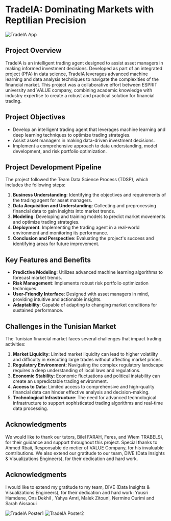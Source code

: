 # TradeIA: Dominating Markets with Reptilian Precision

![TradeIA App](0001.jpg)

## Project Overview

TradeIA is an intelligent trading agent designed to assist asset managers in making informed investment decisions. Developed as part of an integrated project (PFA) in data science, TradeIA leverages advanced machine learning and data analysis techniques to navigate the complexities of the financial market. This project was a collaborative effort between ESPRIT university and VALUE company, combining academic knowledge with industry expertise to create a robust and practical solution for financial trading.

## Project Objectives

- Develop an intelligent trading agent that leverages machine learning and deep learning techniques to optimize trading strategies.
- Assist asset managers in making data-driven investment decisions.
- Implement a comprehensive approach to data understanding, model development, and risk portfolio optimization.

## Project Development Pipeline

The project followed the Team Data Science Process (TDSP), which includes the following steps:

1. **Business Understanding**: Identifying the objectives and requirements of the trading agent for asset managers.
2. **Data Acquisition and Understanding**: Collecting and preprocessing financial data to gain insights into market trends.
3. **Modeling**: Developing and training models to predict market movements and optimize trading strategies.
4. **Deployment**: Implementing the trading agent in a real-world environment and monitoring its performance.
5. **Conclusion and Perspective**: Evaluating the project's success and identifying areas for future improvement.

## Key Features and Benefits

- **Predictive Modeling**: Utilizes advanced machine learning algorithms to forecast market trends.
- **Risk Management**: Implements robust risk portfolio optimization techniques.
- **User-Friendly Interface**: Designed with asset managers in mind, providing intuitive and actionable insights.
- **Adaptability**: Capable of adapting to changing market conditions for sustained performance.

## Challenges in the Tunisian Market

The Tunisian financial market faces several challenges that impact trading activities:

1. **Market Liquidity**: Limited market liquidity can lead to higher volatility and difficulty in executing large trades without affecting market prices.
2. **Regulatory Environment**: Navigating the complex regulatory landscape requires a deep understanding of local laws and regulations.
3. **Economic Stability**: Economic fluctuations and political instability can create an unpredictable trading environment.
4. **Access to Data**: Limited access to comprehensive and high-quality financial data can hinder effective analysis and decision-making.
5. **Technological Infrastructure**: The need for advanced technological infrastructure to support sophisticated trading algorithms and real-time data processing.

## Acknowledgments

We would like to thank our tutors, Bilel FARAH, Feres, and Wiem TRABELSI, for their guidance and support throughout this project. Special thanks to Ahmed Rbaii, Responsable de metier of VALUE Company, for his invaluable contributions. We also extend our gratitude to our team, DIVE (Data Insights & Visualizations Engineers), for their dedication and hard work.



## Acknowledgments
I would like to extend my gratitude to my team, DIVE (Data Insights & Visualizations Engineers), for their dedication and hard work:
Yousri Hamdene, Ons Dekhil , Yahya Amri, Malek Zitouni, Nermine Ourimi and Sarah Aissaoui

![TradeIA Poster1](Poster1.png)
![TradeIA Poster2](Poster2.png)


